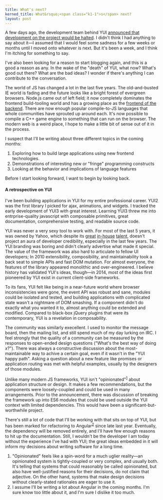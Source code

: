 ```yaml
---
title: What's next?
kerned_title: What&rsquo;<span class="k1-1">s</span> next?
layout: post
---
```


A few days ago, the development team behind YUI [announced that development on the project would be halted](http://yahooeng.tumblr.com/post/96098168666/important-announcement-regarding-yui). I didn't think I had anything to say about it&mdash;I assumed that I would feel some sadness for a few weeks or months until I moved onto whatever is next. But it's been a week, and I think I'm itching for something to say.

I've also been looking for a reason to start blogging again, and this is a good a reason as any. In the wake of the "death" of YUI, what now? What's good out there? What are the bad ideas? I wonder if there's anything I can contribute to the conversation.

The world of JS has changed a lot in the last five years. The old-and-busted IE world is fading and the future looks like a bright forest of evergreen browsers. Node.js came out of left field; it now completely dominates the frontend build-tooling world and has a growing place as the [frontend of the backend](http://www.nczonline.net/blog/2013/10/07/node-js-and-the-new-web-front-end/). There are now enough popular compile-to-JS languages that whole communities have sprouted up around each. It's now possible to compile a C++ game engine to something that can run on the browser. The modern web is a weird place, I hope to make a little bit of sense out of it in the process.

I suspect that I'll be writing about three different topics in the coming months:

1. Exploring how to build large applications using new frontend technologies.
2. Demonstrations of interesting new or "fringe" programming constructs
3. Looking at the behavior and implications of language features

Before I start looking forward, I want to begin by looking back.

#### A retrospective on YUI

I've been building applications in YUI for my entire professional career. YUI2 was the first library I picked for ajax, animations, and widgets. I tracked the early development of YUI3 with great interest. Learning YUI3 threw me into entrprise-quality javascript with composable primitives, great documentation, comprehensive testing, and readable source code.

YUI was never a very sexy tool to work with. For most of the last 5 years, it was owned by Yahoo, which despite its [great](https://twitter.com/juandopazo) [in-house](http://tilomitra.com/) [talent](http://new.davglass.com/), doesn't project an aura of developer credibility, especially in the last few years. The YUI branding was boring and didn't clearly advertise what made it special. The value of the framework was also hard to articulate to fellow UI developers; In 2010 extensibility, composibility, and maintainability took a back seat to simple APIs and fast DOM mutation. For almost everyone, the features of the library appeared monolithic and over-engineered. I believe history has validated YUI's ideas, though&mdash;in 2014, most of the ideas first pioneered by YUI exist in current client-side frameworks.

To its fans, YUI felt like being in a near-future world where browser inconsistencies were gone, the event API was robust and sane, modules could be isolated and tested, and building applications with complicated state wasn't a nightmare of DOM smashing. If a component didn't do exactly what you wanted it to, almost anything could be extended and modified. Compared to black-box jQuery plugins that were its contemporary, YUI is a revelation in composability.

The community was similarly execellent. I used to monitor the message board, then the mailing list, and still spend much of my day lurking on IRC. I feel strongly that the quality of a community can be measured by the responses to open-ended design questions ("What's the best way of doing *x*?"). There was always a constructive discussion about the most-maintainable way to achive a certain goal, even if it wasn't in the "YUI happy path". Asking a question about a new feature like promises or application routing was met with helpful examples, usually by the designers of those modules.

Unlike many modern JS frameworks, YUI isn't "opinionated"<sup>[1]</sup> about application structure or design. It makes a few recommendations, but the components were loosely-coupled and could be used in many arrangements. Prior to the announcement, there was discussion of breaking the framework up into ES6 modules that could be used outside the YUI context with limited dependencies. This would have been a significant-but-worthwhile project.

There's still a lot of code that I'll be working with that sits on top of YUI, but has been marked for refactoring to Angular<sup>[2]</sup> since late last year. Eventually, the dependency will be removed entirely, and I'll have few enough reasons to hit up the documentation. Still, I wouldn't be the developer I am today without the experience I've had with YUI; the great ideas embedded in it will inform my decisions about writing software for a long time.

<ol class="footnotes">
  <li id="f1-1">
    "Opinionated" feels like a spin-word for a much uglier reality&mdash;an opinionated system is tightly-coupled or very complex, and usually both. It's telling that systems that could reasonably be called opinionated, but also have well-justified reasons for their decisions, do not claim that adjective. On the other hand, systems that make design decisions without clearly-stated rationales are eager to use it.
  </li>
  <li id="f1-2">
    I assume I'll be writing a lot about Angular in the coming months. I'm sure know too little about it, and I'm sure I dislike it too much.
  </li>
</ol>

[1]: #f1-1
[2]: #f1-2

